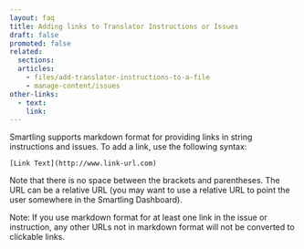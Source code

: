 ```yaml
---
layout: faq
title: Adding links to Translator Instructions or Issues
draft: false
promoted: false
related:
  sections:
  articles:
    - files/add-translator-instructions-to-a-file
    - manage-content/issues
other-links:
  - text:
    link:
---
```



Smartling supports markdown format for providing links in string instructions and issues. To add a link, use the following syntax:

~~~
[Link Text](http://www.link-url.com)
~~~

Note that there is no space between the brackets and parentheses. The URL can be a relative URL (you may want to use a relative URL to point the user somewhere in the Smartling Dashboard).

Note: If you use markdown format for at least one link in the issue or instruction, any other URLs not in markdown format will not be converted to clickable links.